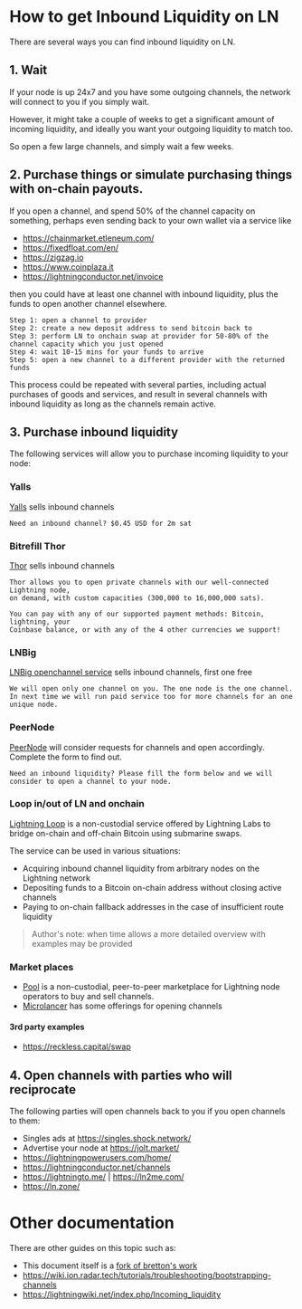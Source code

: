 # How to get Inbound Liquidity on LN

There are several ways you can find inbound liquidity on LN.

## 1. Wait

If your node is up 24x7 and you have some outgoing channels, the network will connect to you if you simply wait.

However, it might take a couple of weeks to get a significant amount of incoming liquidity, and ideally you want your outgoing liquidity to match too.

So open a few large channels, and simply wait a few weeks.

## 2. Purchase things or simulate purchasing things with on-chain payouts.

If you open a channel, and spend 50% of the channel capacity on something, perhaps even sending back to your own wallet via a service like
* https://chainmarket.etleneum.com/
* https://fixedfloat.com/en/
* https://zigzag.io
* https://www.coinplaza.it
* https://lightningconductor.net/invoice

then you could have at least one channel with inbound liquidity, plus the funds to open another channel elsewhere.

```
Step 1: open a channel to provider
Step 2: create a new deposit address to send bitcoin back to
Step 3: perform LN to onchain swap at provider for 50-80% of the channel capacity which you just opened
Step 4: wait 10-15 mins for your funds to arrive
Step 5: open a new channel to a different provider with the returned funds
```

This process could be repeated with several parties, including actual purchases of goods and services, and result in several channels with inbound liquidity as long as the channels remain active. 

## 3. Purchase inbound liquidity

The following services will allow you to purchase incoming liquidity to your node:

### Yalls

[Yalls](https://yalls.org/about/) sells inbound channels

```
Need an inbound channel? $0.45 USD for 2m sat
```

### Bitrefill Thor

[Thor](https://www.bitrefill.com/thor-lightning-network-channels/) sells inbound channels

```
Thor allows you to open private channels with our well-connected Lightning node,
on demand, with custom capacities (300,000 to 16,000,000 sats).

You can pay with any of our supported payment methods: Bitcoin, lightning, your
Coinbase balance, or with any of the 4 other currencies we support!
```

### LNBig

[LNBig openchannel service](https://lnbig.com/#/open-channel) sells inbound channels, first one free

```
We will open only one channel on you. The one node is the one channel. In next time we will run paid service too for more channels for an one unique node. 
```

### PeerNode

[PeerNode](https://peernode.net/) will consider requests for channels and open accordingly. Complete the form to find out.

```
Need an inbound liquidity? Please fill the form below and we will consider to open a channel to your node.
```

### Loop in/out of LN and onchain

[Lightning Loop](https://github.com/lightninglabs/loop) is a non-custodial service offered by Lightning Labs to bridge on-chain and off-chain Bitcoin using submarine swaps.

The service can be used in various situations:
* Acquiring inbound channel liquidity from arbitrary nodes on the Lightning network
* Depositing funds to a Bitcoin on-chain address without closing active channels
* Paying to on-chain fallback addresses in the case of insufficient route liquidity

> Author's note: when time allows a more detailed overview with examples may be provided  

### Market places

* [Pool](https://lightning.engineering/pool/) is a non-custodial, peer-to-peer marketplace for Lightning node operators to buy and sell channels.
* [Microlancer](https://microlancer.io/) has some offerings for opening channels

#### 3rd party examples

* https://reckless.capital/swap

## 4. Open channels with parties who will reciprocate

The following parties will open channels back to you if you open channels to them:

* Singles ads at https://singles.shock.network/
* Advertise your node at https://jolt.market/
* https://lightningpowerusers.com/home/
* https://lightningconductor.net/channels
* https://lightningto.me/ | https://ln2me.com/
* https://ln.zone/

# Other documentation

There are other guides on this topic such as:

* This document itself is a [fork of bretton's work](https://gist.github.com/bretton/53bc511b6fdafef31951199dd25bbf88)
* https://wiki.ion.radar.tech/tutorials/troubleshooting/bootstrapping-channels
* https://lightningwiki.net/index.php/Incoming_liquidity
